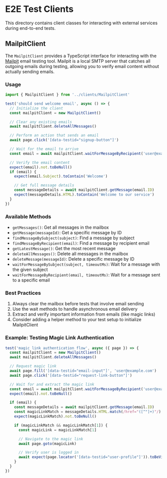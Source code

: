 # E2E Test Clients

This directory contains client classes for interacting with external services during end-to-end tests.

## MailpitClient

The `MailpitClient` provides a TypeScript interface for interacting with the [Mailpit](https://github.com/axllent/mailpit) email testing tool. Mailpit is a local SMTP server that catches all outgoing emails during testing, allowing you to verify email content without actually sending emails.


### Usage

```typescript
import { MailpitClient } from '../clients/MailpitClient'

test('should send welcome email', async () => {
  // Initialize the client
  const mailpitClient = new MailpitClient()

  // Clear any existing emails
  await mailpitClient.deleteAllMessages()

  // Perform an action that sends an email
  await page.click('[data-testid="signup-button"]')

  // Wait for the email to arrive
  const email = await mailpitClient.waitForMessageByRecipient('user@example.com')

  // Verify the email content
  expect(email).not.toBeNull()
  if (email) {
    expect(email.Subject).toContain('Welcome')

    // Get full message details
    const messageDetails = await mailpitClient.getMessage(email.ID)
    expect(messageDetails.HTML).toContain('Welcome to our service')
  }
})
```

### Available Methods

- `getMessages()`: Get all messages in the mailbox
- `getMessage(messageId)`: Get a specific message by ID
- `findMessageBySubject(subject)`: Find a message by subject
- `findMessageByRecipient(email)`: Find a message by recipient email
- `getLatestMessage()`: Get the most recent message
- `deleteAllMessages()`: Delete all messages in the mailbox
- `deleteMessage(messageId)`: Delete a specific message by ID
- `waitForMessageBySubject(subject, timeoutMs)`: Wait for a message with the given subject
- `waitForMessageByRecipient(email, timeoutMs)`: Wait for a message sent to a specific email

### Best Practices

1. Always clear the mailbox before tests that involve email sending
2. Use the wait methods to handle asynchronous email delivery
3. Extract and verify important information from emails (like magic links)
4. Consider adding a helper method to your test setup to initialize MailpitClient

### Example: Testing Magic Link Authentication

```typescript
test('magic link authentication flow', async ({ page }) => {
  const mailpitClient = new MailpitClient()
  await mailpitClient.deleteAllMessages()

  // Request magic link
  await page.fill('[data-testid="email-input"]', 'user@example.com')
  await page.click('[data-testid="request-link-button"]')

  // Wait for and extract the magic link
  const email = await mailpitClient.waitForMessageByRecipient('user@example.com')
  expect(email).not.toBeNull()

  if (email) {
    const messageDetails = await mailpitClient.getMessage(email.ID)
    const magicLinkMatch = messageDetails.HTML.match(/href="([^"]+)"/)
    expect(magicLinkMatch).not.toBeNull()

    if (magicLinkMatch && magicLinkMatch[1]) {
      const magicLink = magicLinkMatch[1]

      // Navigate to the magic link
      await page.goto(magicLink)

      // Verify user is logged in
      await expect(page.locator('[data-testid="user-profile"]')).toBeVisible()
    }
  }
})
```
